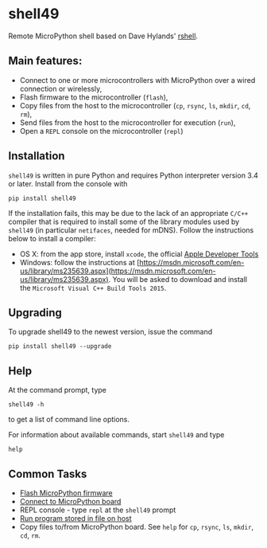 # shell49

Remote MicroPython shell based on Dave Hylands' [rshell](https://github.com/dhylands/rshell).

## Main features:

* Connect to one or more microcontrollers with MicroPython over a wired connection or wirelessly,
* Flash firmware to the microcontroller (`flash`),
* Copy files from the host to the microcontroller (`cp`, `rsync`, `ls`, `mkdir`, `cd`, `rm`),
* Send files from the host to the microcontroller for execution (`run`),
* Open a `REPL` console on the microcontroller (`repl`)


## Installation

`shell49` is written in pure Python and requires Python interpreter version 3.4 or later. Install from the console with

```
pip install shell49
```

If the installation fails, this may be due to the lack of an appropriate `C/C++` compiler that is required to install some of the library modules used by `shell49` (in particular `netifaces`, needed for mDNS).  Follow the instructions below to install a compiler:

* OS X: from the app store, install `xcode`, the official [Apple Developer Tools](https://developer.apple.com/xcode/)
* Windows: follow the instructions at [https://msdn.microsoft.com/en-us/library/ms235639.aspx](https://msdn.microsoft.com/en-us/library/ms235639.aspx). You will be asked to download and install the `Microsoft Visual C++ Build Tools 2015`.

## Upgrading

To upgrade shell49 to the newest version, issue the command

```
pip install shell49 --upgrade
```

## Help

At the command prompt, type

```
shell49 -h
```

to get a list of command line options.

For information about available commands, start `shell49` and type

```
help
```

## Common Tasks

* [Flash MicroPython firmware](doc/flash.md)
* [Connect to MicroPython board](doc/connect.md)
* REPL console - type `repl` at the `shell49` prompt
* [Run program stored in file on host](doc/run.md)
* Copy files to/from MicroPython board. See `help` for `cp`, `rsync`, `ls`, `mkdir`, `cd`, `rm`.
